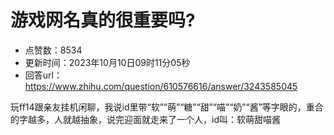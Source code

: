 # 游戏网名真的很重要吗?
- 点赞数：8534
- 更新时间：2023年10月10日09时11分05秒
- 回答url：https://www.zhihu.com/question/610576616/answer/3243585045
<body>
 <p data-pid="juuykZLo">玩ff14跟亲友挂机闲聊，我说id里带“软”“萌”“糖”“甜”“喵”“奶”“酱”等字眼的，重合的字越多，人就越抽象，说完迎面就走来了一个人，id叫：软萌甜喵酱</p>
</body>